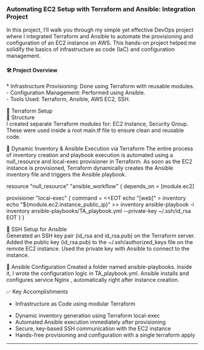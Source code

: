 <h3>Automating EC2 Setup with Terraform and Ansible: Integration Project</h3>
In this project, I’ll walk you through my simple yet effective DevOps project where I integrated Terraform and Ansible to automate the provisioning and configuration of an EC2 instance on AWS. This hands-on project helped me solidify the basics of infrastructure as code (IaC) and configuration management.

<h4>🛠️ Project Overview</h4>
* Infrastructure Provisioning: Done using Terraform with reusable modules.</br>
- Configuration Management: Performed using Ansible.</br>
- Tools Used: Terraform, Ansible, AWS EC2, SSH.</br>


🧱 Terraform Setup </br>
🔹 Structure</br>
I created separate Terraform modules for:
EC2 Instance,
Security Group.
These were used inside a root main.tf file to ensure clean and reusable code.

🔹 Dynamic Inventory & Ansible Execution via Terraform
The entire process of inventory creation and playbook execution is automated using a null_resource and local-exec provisioner in Terraform.
As soon as the EC2 instance is provisioned, Terraform dynamically creates the Ansible inventory file and triggers the Ansible playbook.

resource "null_resource" "ansible_workflow" {
  depends_on = [module.ec2]

  provisioner "local-exec" {
    command = <<EOT
      echo "[web]" > inventory
      echo "${module.ec2.instance_public_ip}" >> inventory
      ansible-playbook -i inventory ansible-playbooks/TA_playbook.yml --private-key ~/.ssh/id_rsa
    EOT
  }
}

🔐 SSH Setup for Ansible</br>
Generated an SSH key pair (id_rsa and id_rsa.pub) on the Terraform server.
Added the public key (id_rsa.pub) to the ~/.ssh/authorized_keys file on the remote EC2 instance.
Used the private key with Ansible to connect to the instance.

🤖 Ansible Configuration
Created a folder named ansible-playbooks.
Inside it, I wrote the configuration logic in TA_playbook.yml.
Ansible installs and configures service Nginx , automatically right after instance creation.

✅ Key Accomplishments</br>

* Infrastructure as Code using modular Terraform
- Dynamic inventory generation using Terraform local-exec
- Automated Ansible execution immediately after provisioning
- Secure, key-based SSH communication with the EC2 instance
- Hands-free provisioning and configuration with a single terraform apply
**************************************************************************************************************




